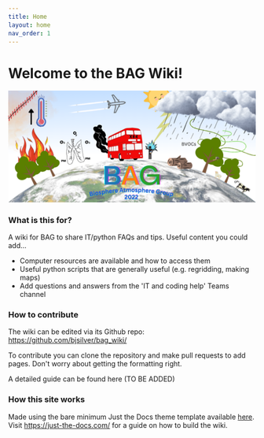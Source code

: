 ```yaml
---
title: Home
layout: home
nav_order: 1
---
```


# Welcome to the BAG Wiki!

![BAG mug logo](/assets/BAG_mug_colab.png)

### What is this for?
A wiki for BAG to share IT/python FAQs and tips. Useful content you could add...
- Computer resources are available and how to access them
- Useful python scripts that are generally useful (e.g. regridding, making maps)
- Add questions and answers from the 'IT and coding help' Teams channel

### How to contribute

The wiki can be edited via its Github repo: https://github.com/bjsilver/bag_wiki/

To contribute you can clone the repository and make pull requests to add pages. Don't worry about getting the formatting right.

A detailed guide can be found here (TO BE ADDED)


### How this site works
Made using the bare minimum Just the Docs theme template available [here](https://github.com/just-the-docs/just-the-docs-template/tree/main).
Visit https://just-the-docs.com/ for a guide on how to build the wiki.
